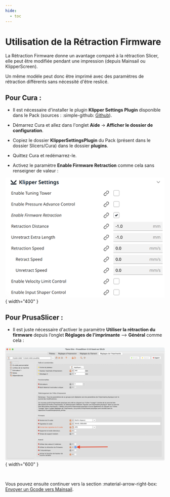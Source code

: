 ```yaml
---
hide:
  - toc
---
```


# Utilisation de la Rétraction Firmware

La Rétraction Firmware donne un avantage comparé à la rétraction Slicer, elle peut être modifiée pendant une impression (depuis Mainsail ou KlipperScreen). 

Un même modèle peut donc être imprimé avec des paramètres de rétraction différents sans nécessité d'être reslicé.


## Pour Cura :

- Il est nécessaire d'installer le plugin **Klipper Settings Plugin** disponible dans le Pack (sources : :simple-github: <a href="https://github.com/jjgraphix/KlipperSettingsPlugin" target="_blank">Github</a>).

- Démarrez Cura et allez dans l'onglet **Aide** -> **Afficher le dossier de configuration**.

-	Copiez le dossier **KlipperSettingsPlugin** du Pack (présent dans le dossier Slicers/Cura) dans le dossier **plugins**.

-	Quittez Cura et redémarrez-le.

-	Activez le paramètre **Enable Firmware Retraction** comme cela sans renseigner de valeur :

![Rétraction Cura](../assets/img/configurations/retraction-cura.png){ width="400" }


## Pour PrusaSlicer :

- Il est juste nécessaire d'activer le paramètre **Utiliser la rétraction du firmware** depuis l’onglet **Réglages de l’imprimante** --> **Général** comme cela :


![Rétraction PrusaSclicer / SuperSlicer](../assets/img/configurations/retraction-prusaslicer.png){ width="600" }

<br />

Vous pouvez ensuite continuer vers la section :material-arrow-right-box: [Envoyer un Gcode vers Mainsail](../configurations/envoi-gcode-mainsail.md).
